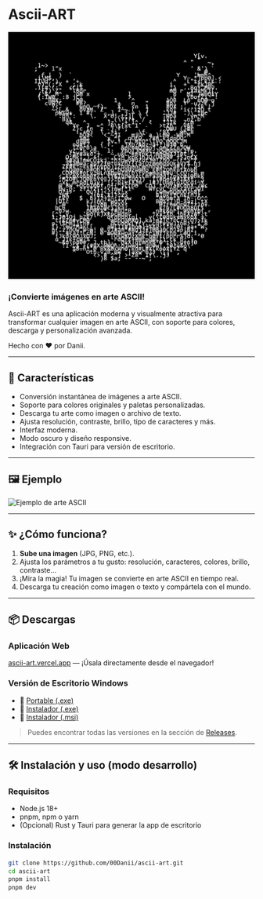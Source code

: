 # Ascii-ART

![Ejemplo de arte ASCII](icon.png)

### ¡Convierte imágenes en arte ASCII!

Ascii-ART es una aplicación moderna y visualmente atractiva para transformar cualquier imagen en arte ASCII, con soporte para colores, descarga y personalización avanzada.

Hecho con ♥ por Danii.

---

## 🚀 Características

- Conversión instantánea de imágenes a arte ASCII.
- Soporte para colores originales y paletas personalizadas.
- Descarga tu arte como imagen o archivo de texto.
- Ajusta resolución, contraste, brillo, tipo de caracteres y más.
- Interfaz moderna.
- Modo oscuro y diseño responsive.
- Integración con Tauri para versión de escritorio.

---

## 🖼️ Ejemplo

![Ejemplo de arte ASCII](https://i.imgur.com/XywiOnR.png)

---

## ✨ ¿Cómo funciona?

1. **Sube una imagen** (JPG, PNG, etc.).
2. Ajusta los parámetros a tu gusto: resolución, caracteres, colores, brillo, contraste...
3. ¡Mira la magia! Tu imagen se convierte en arte ASCII en tiempo real.
4. Descarga tu creación como imagen o texto y compártela con el mundo.

---

## 📦 Descargas

### Aplicación Web  
[ascii-art.vercel.app](https://ascii-art-zeta.vercel.app/) — ¡Úsala directamente desde el navegador!

### Versión de Escritorio Windows

- 🔹 [Portable (.exe)](https://github.com/00Danii/Ascii-ART/releases/download/windows-portable/Ascii-ART.exe)
- 🔹 [Instalador (.exe)](https://github.com/00Danii/Ascii-ART/releases/download/windows-exe-instalador/ascii_art_setup.exe)
- 🔹 [Instalador (.msi)](https://github.com/00Danii/Ascii-ART/releases/download/windows-msi-instalador/ascii_art.msi)

> Puedes encontrar todas las versiones en la sección de [Releases](https://github.com/00Danii/Ascii-ART/releases).

---

## 🛠️ Instalación y uso (modo desarrollo)

### Requisitos

- Node.js 18+
- pnpm, npm o yarn
- (Opcional) Rust y Tauri para generar la app de escritorio

### Instalación

```bash
git clone https://github.com/00Danii/ascii-art.git
cd ascii-art
pnpm install
pnpm dev
